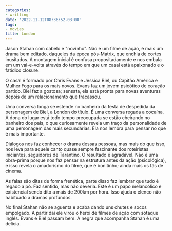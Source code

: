 ```yaml
---
categories:
- writting
date: '2022-11-12T08:36:52-03:00'
tags:
- movies
title: London
---
```


Jason Stahan com cabelo e "novinho". Não é um filme de ação, é mais um drama bem editado, daqueles da época pós-Matrix, que enchia de cortes inusitados. A montagem inicial é confusa propositadamente e nos embala em um vai-e-volta através do tempo em que um casal está apaixonado e o fatídico closure.

O casal é formado por Chris Evans e Jessica Biel, ou Capitão América e Mulher Fogo para os mais novos. Evans faz um jovem psicótico de coração partido. Biel faz a gostosa; sensata, ela está pronta para novas aventuras depois de um relacionamento que fracassou.

Uma conversa longa se estende no banheiro da festa de despedida da personagem de Biel, a London do título. É uma conversa regada a cocaína. A dona do lugar está todo tempo preocupada se estão cheirando no banheiro dos pais, o que curiosamente revela um traço da personalidade de uma personagem das mais secundárias. Ela nos lembra para pensar no que é mais importante.

Diálogos nos faz conhecer o drama dessas pessoas, mas mais do que isso, nos leva para aquele canto quase sempre fascinante dos roteiristas iniciantes, seguidores de Tarantino. O resultado é agradável. Não é uma obra-prima porque nos faz pensar na estrutura antes da ação (psicológica), e isso revela o amadorismo do filme, que é bonitinho; ainda mais os fãs de cinema.

As falas são ditas de forma frenética, parte disso faz lembrar que tudo é regado a pó. Faz sentido, mas não deveria. Este é um papo melancólico e existencial sendo dito a mais de 200km por hora. Isso ajuda o elenco não habituado a dramas profundos.

No final Stahan não se aguenta e acaba dando uns chutes e socos empolgado. A partir daí ele virou o herói de filmes de ação com sotaque inglês. Evans e Biel passam bem. A negra que acompanha Stahan é uma delícia.